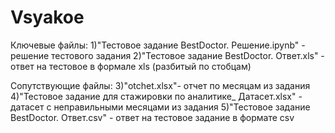 # Vsyakoe

Ключевые файлы:
1)"Тестовое задание BestDoctor. Решение.ipynb" - решение тестового задания
2)"Тестовое задание BestDoctor. Ответ.xls" - ответ на тестовое в формале xls (разбитый по стобцам)

Сопутствующие файлы:
3)"otchet.xlsx"- отчет по месяцам из задания
4)"Тестовое задание для стажировки по аналитике_ Датасет.xlsx" - датасет с неправильными месяцами из задания
5)"Тестовое задание BestDoctor. Ответ.csv" - ответ на тестовое задание в формате csv

